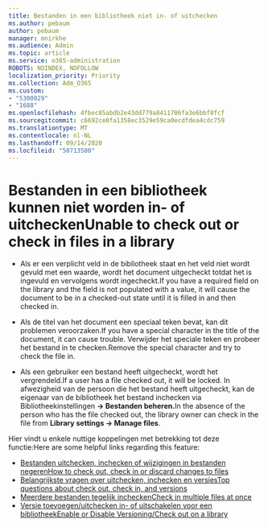 ```yaml
---
title: Bestanden in een bibliotheek niet in- of uitchecken
ms.author: pebaum
author: pebaum
manager: mnirkhe
ms.audience: Admin
ms.topic: article
ms.service: o365-administration
ROBOTS: NOINDEX, NOFOLLOW
localization_priority: Priority
ms.collection: Adm_O365
ms.custom:
- "5300029"
- "1688"
ms.openlocfilehash: 4fbec85abdb2e43dd779a8411706fa3e6bbf8fcf
ms.sourcegitcommit: c6692ce0fa1358ec3529e59ca0ecdfdea4cdc759
ms.translationtype: MT
ms.contentlocale: nl-NL
ms.lasthandoff: 09/14/2020
ms.locfileid: "50713500"
---
```

# <a name="unable-to-check-out-or-check-in-files-in-a-library"></a><span data-ttu-id="09c8a-102">Bestanden in een bibliotheek kunnen niet worden in- of uitchecken</span><span class="sxs-lookup"><span data-stu-id="09c8a-102">Unable to check out or check in files in a library</span></span>

- <span data-ttu-id="09c8a-103">Als er een verplicht veld in de bibliotheek staat en het veld niet wordt gevuld met een waarde, wordt het document uitgecheckt totdat het is ingevuld en vervolgens wordt ingecheckt.</span><span class="sxs-lookup"><span data-stu-id="09c8a-103">If you have a required field on the library and the field is not populated with a value, it will cause the document to be in a checked-out state until it is filled in and then checked in.</span></span>

- <span data-ttu-id="09c8a-104">Als de titel van het document een speciaal teken bevat, kan dit problemen veroorzaken.</span><span class="sxs-lookup"><span data-stu-id="09c8a-104">If you have a special character in the title of the document, it can cause trouble.</span></span> <span data-ttu-id="09c8a-105">Verwijder het speciale teken en probeer het bestand in te checken.</span><span class="sxs-lookup"><span data-stu-id="09c8a-105">Remove the special character and try to check the file in.</span></span>

- <span data-ttu-id="09c8a-106">Als een gebruiker een bestand heeft uitgecheckt, wordt het vergrendeld.</span><span class="sxs-lookup"><span data-stu-id="09c8a-106">If a user has a file checked out, it will be locked.</span></span>  <span data-ttu-id="09c8a-107">In afwezigheid van de persoon die het bestand heeft uitgecheckt, kan de eigenaar van de bibliotheek het bestand inchecken via Bibliotheekinstellingen **-> Bestanden beheren.**</span><span class="sxs-lookup"><span data-stu-id="09c8a-107">In the absence of the person who has the file checked out, the library owner can check in the file from **Library settings -> Manage files**.</span></span>

<span data-ttu-id="09c8a-108">Hier vindt u enkele nuttige koppelingen met betrekking tot deze functie:</span><span class="sxs-lookup"><span data-stu-id="09c8a-108">Here are some helpful links regarding this feature:</span></span>

- [<span data-ttu-id="09c8a-109">Bestanden uitchecken, inchecken of wijzigingen in bestanden negeren</span><span class="sxs-lookup"><span data-stu-id="09c8a-109">How to check out, check in or discard changes to files</span></span>](https://support.office.com/article/check-out-check-in-or-discard-changes-to-files-in-a-library-7e2c12a9-a874-4393-9511-1378a700f6de)
- [<span data-ttu-id="09c8a-110">Belangrijkste vragen over uitchecken, inchecken en versies</span><span class="sxs-lookup"><span data-stu-id="09c8a-110">Top questions about check out, check in, and versions</span></span>](https://support.office.com/article/Top-questions-about-check-out-check-in-and-versions-7E941339-E972-4C7A-A79A-80A1FCF84076)
- [<span data-ttu-id="09c8a-111">Meerdere bestanden tegelijk inchecken</span><span class="sxs-lookup"><span data-stu-id="09c8a-111">Check in multiple files at once</span></span>](https://support.office.com/article/check-out-check-in-or-discard-changes-to-files-in-a-library-7e2c12a9-a874-4393-9511-1378a700f6de)
- [<span data-ttu-id="09c8a-112">Versie toevoegen/uitchecken in- of uitschakelen voor een bibliotheek</span><span class="sxs-lookup"><span data-stu-id="09c8a-112">Enable or Disable Versioning/Check out on a library</span></span>](https://support.office.com/article/enable-and-configure-versioning-for-a-list-or-library-1555d642-23ee-446a-990a-bcab618c7a37)

